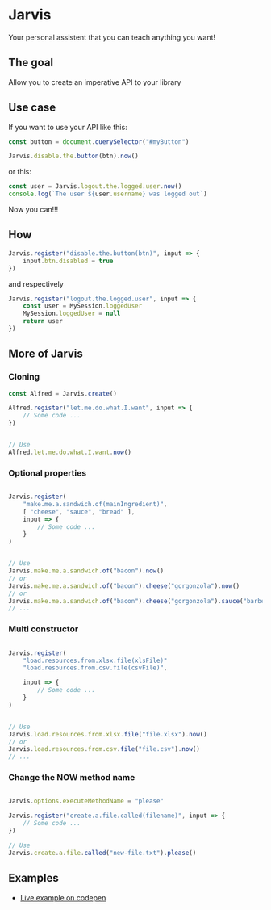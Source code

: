 # Jarvis

Your personal assistent that you can teach anything you want!

## The goal

Allow you to create an imperative API to your library

## Use case

If you want to use your API like this:

```javascript
const button = document.querySelector("#myButton")

Jarvis.disable.the.button(btn).now()
```

or this:

```javascript
const user = Jarvis.logout.the.logged.user.now()
console.log(`The user ${user.username} was logged out`)
```

Now you can!!!

## How

```javascript
Jarvis.register("disable.the.button(btn)", input => {
	input.btn.disabled = true
})
```

and respectively

```javascript
Jarvis.register("logout.the.logged.user", input => {
	const user = MySession.loggedUser
	MySession.loggedUser = null
	return user
})
```

## More of Jarvis

### Cloning

```javascript
const Alfred = Jarvis.create()

Alfred.register("let.me.do.what.I.want", input => {
	// Some code ...
})


// Use
Alfred.let.me.do.what.I.want.now()

```

### Optional properties

```javascript

Jarvis.register(
	"make.me.a.sandwich.of(mainIngredient)",
	[ "cheese", "sauce", "bread" ],
	input => {
		// Some code ...
	}
)


// Use
Jarvis.make.me.a.sandwich.of("bacon").now()
// or
Jarvis.make.me.a.sandwich.of("bacon").cheese("gorgonzola").now()
// or
Jarvis.make.me.a.sandwich.of("bacon").cheese("gorgonzola").sauce("barbecue").now()
// ...
```

### Multi constructor

```javascript

Jarvis.register(
	"load.resources.from.xlsx.file(xlsFile)"
	"load.resources.from.csv.file(csvFile)",

	input => {
		// Some code ...
	}
)


// Use
Jarvis.load.resources.from.xlsx.file("file.xlsx").now()
// or
Jarvis.load.resources.from.csv.file("file.csv").now()
// ...
```

### Change the NOW method name

```javascript

Jarvis.options.executeMethodName = "please"

Jarvis.register("create.a.file.called(filename)", input => {
	// Some code ...
})

// Use
Jarvis.create.a.file.called("new-file.txt").please()
```

## Examples

* [Live example on codepen](http://codepen.io/danieltartarottisobrosa/pen/GZmwNz?editors=0010)
